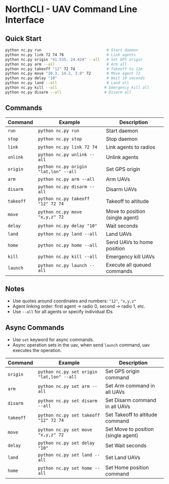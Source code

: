 # NorthCLI - UAV Command Line Interface

## Quick Start
```bash
python nc.py run                             # Start daemon
python nc.py link 72 74 76                   # Link agents
python nc.py origin "41.535, 24.424" --all   # Set GPS origin
python nc.py arm --all                       # Arm all
python nc.py takeoff "12" 72 74              # Takeoff to 12m
python nc.py move "10.3, 14.2, 3.0" 72       # Move agent 72
python nc.py delay "10"                      # Wait 10 seconds
python nc.py land --all                      # Land all
python nc.py kill --all                     # Emergency kill all
python nc.py disarm --all                   # Disarm all
```

## Commands

| Command | Example | Description |
|---------|---------|-------------|
| `run` | `python nc.py run` | Start daemon |
| `stop` | `python nc.py stop` | Stop daemon |
| `link` | `python nc.py link 72 74` | Link agents to radios |
| `unlink` | `python nc.py unlink --all` | Unlink agents |
| `origin` | `python nc.py origin "lat,lon" --all` | Set GPS origin |
| `arm` | `python nc.py arm --all` | Arm UAVs |
| `disarm` | `python nc.py disarm --all` | Disarm UAVs |
| `takeoff` | `python nc.py takeoff "12" 72 74` | Takeoff to altitude |
| `move` | `python nc.py move "x,y,z" 72` | Move to position (single agent) |
| `delay` | `python nc.py delay "10"` | Wait seconds |
| `land` | `python nc.py land --all` | Land UAVs |
| `home` | `python nc.py home --all` | Send UAVs to home position |
| `kill` | `python nc.py kill --all` | Emergency kill UAVs |
| `launch` | `python nc.py launch --all` | Execute all queued commands |

## Notes
- Use quotes around coordinates and numbers: `"12"`, `"x,y,z"`
- Agent linking order: first agent → radio 0, second → radio 1, etc.
- Use `--all` for all agents or specify individual IDs

## Async Commands

- Use `set` keyword for async commands. 
- Async operation sets in the uav, when send `launch` command, uav executes the operation.

| Command | Example | Description |
|---------|---------|-------------|
| `origin` | `python nc.py set origin "lat,lon" --all` | Set GPS origin command |
| `arm` | `python nc.py set arm --all` | Set Arm command in all UAVs |
| `disarm` | `python nc.py set disarm --all` | Set Disarm command in all UAVs |
| `takeoff` | `python nc.py set takeoff "12" 72 74` | Set Takeoff to altitude command |
| `move` | `python nc.py set move "x,y,z" 72` | Set Move to position (single agent) |
| `delay` | `python nc.py set delay "10"` | Set Wait seconds |
| `land` | `python nc.py set land --all` | Set Land UAVs |
| `home` | `python nc.py set home --all` | Set Home position command |


